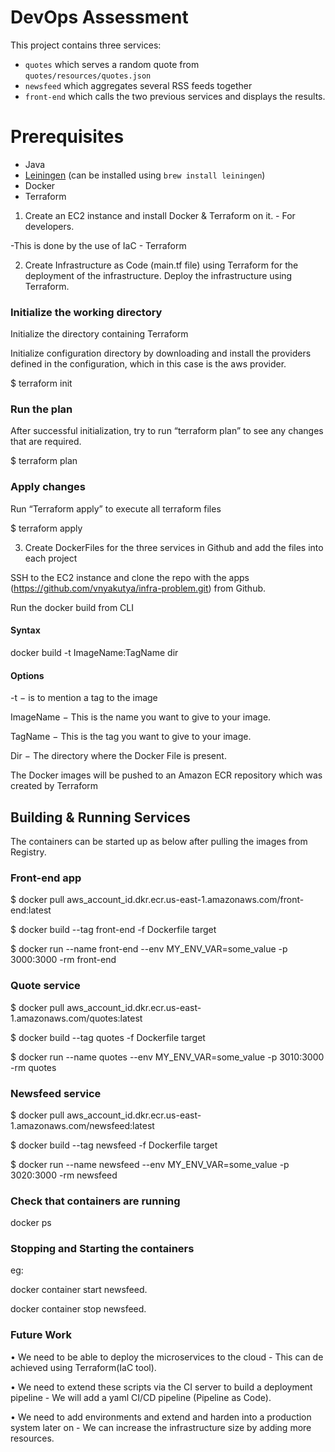# DevOps Assessment

This project contains three services:

* `quotes` which serves a random quote from `quotes/resources/quotes.json`
* `newsfeed` which aggregates several RSS feeds together
* `front-end` which calls the two previous services and displays the results.

# Prerequisites

* Java
* [Leiningen](http://leiningen.org/) (can be installed using `brew install leiningen`)
* Docker
* Terraform

1. Create an EC2 instance and install Docker & Terraform on it. - For developers.

-This is done by the use of IaC - Terraform

2. Create Infrastructure as Code (main.tf file) using Terraform for the deployment of the infrastructure. 
Deploy the infrastructure using Terraform. 

### Initialize the working directory

Initialize the directory containing Terraform

Initialize configuration directory by downloading and install the providers defined in the configuration, which in this case is the aws provider.

$ terraform init

### Run the plan

After successful initialization, try to run “terraform plan” to see any changes that are required.

$ terraform plan

### Apply changes

Run “Terraform apply” to execute all terraform files

$ terraform apply

3. Create DockerFiles for the three services in Github and add the files into each project

SSH to the EC2 instance and clone the repo with the apps (https://github.com/vnyakutya/infra-problem.git) from Github. 

Run the docker build from CLI 

#### Syntax

docker build  -t ImageName:TagName dir

#### Options
-t − is to mention a tag to the image

  ImageName − This is the name you want to give to your image.
  
  TagName − This is the tag you want to give to your image.
  
  Dir − The directory where the Docker File is present.
  
The Docker images will be pushed to an Amazon ECR repository which was created by Terraform


## Building & Running Services

The containers can be started up as below after pulling the images from Registry.

### Front-end app
$ docker pull aws_account_id.dkr.ecr.us-east-1.amazonaws.com/front-end:latest

$ docker build --tag front-end -f Dockerfile target

$ docker run --name front-end --env MY_ENV_VAR=some_value -p 3000:3000 -rm front-end

### Quote service
$ docker pull aws_account_id.dkr.ecr.us-east-1.amazonaws.com/quotes:latest

$ docker build --tag quotes -f Dockerfile target

$ docker run --name quotes --env MY_ENV_VAR=some_value -p 3010:3000 -rm quotes

### Newsfeed service
$ docker pull aws_account_id.dkr.ecr.us-east-1.amazonaws.com/newsfeed:latest

$ docker build --tag newsfeed -f Dockerfile target

$ docker run --name newsfeed --env MY_ENV_VAR=some_value -p 3020:3000 -rm newsfeed

### Check that containers are running

docker ps

### Stopping and Starting the containers
eg: 

docker container start newsfeed. 

docker container stop newsfeed.

### Future Work
• We need to be able to deploy the microservices to the cloud -  This can de achieved using Terraform(IaC tool). 

• We need to extend these scripts via the CI server to build a deployment pipeline - We will add a yaml CI/CD pipeline (Pipeline as Code). 

• We need to add environments and extend and harden into a production system later on - We can increase the infrastructure size by adding more resources.
